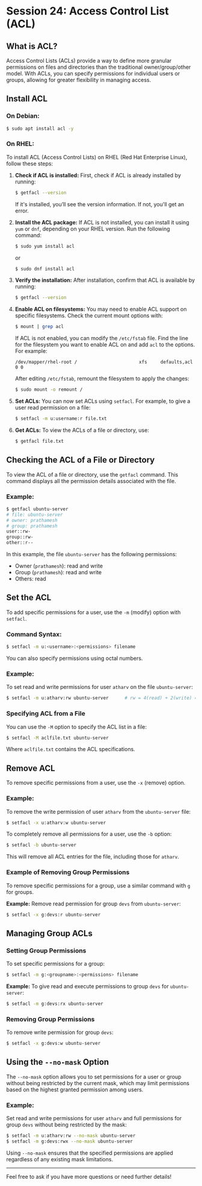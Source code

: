 # Session 24: Access Control List (ACL)

## What is ACL?

Access Control Lists (ACLs) provide a way to define more granular permissions on files and directories than the traditional owner/group/other model. With ACLs, you can specify permissions for individual users or groups, allowing for greater flexibility in managing access.

## Install ACL

### **On Debian:**
```sh
$ sudo apt install acl -y
```

### **On RHEL:**
To install ACL (Access Control Lists) on RHEL (Red Hat Enterprise Linux), follow these steps:

1. **Check if ACL is installed:**
   First, check if ACL is already installed by running:
    ```bash
    $ getfacl --version
    ```
    If it's installed, you’ll see the version information. If not, you'll get an error.

2. **Install the ACL package:**
    If ACL is not installed, you can install it using `yum` or `dnf`, depending on your RHEL version. Run the following command:
    ```bash
    $ sudo yum install acl
    ```
    or
    ```bash
    $ sudo dnf install acl
    ```

3. **Verify the installation:**
    After installation, confirm that ACL is available by running:
    ```bash
    $ getfacl --version
    ```

4. **Enable ACL on filesystems:**
    You may need to enable ACL support on specific filesystems. Check the current mount options with:
    ```bash
    $ mount | grep acl
    ```

    If ACL is not enabled, you can modify the `/etc/fstab` file. Find the line for the filesystem you want to enable ACL on and add `acl` to the options. For example:
    ```
    /dev/mapper/rhel-root /                       xfs     defaults,acl  0 0
    ```

    After editing `/etc/fstab`, remount the filesystem to apply the changes:
    ```bash
    $ sudo mount -o remount /
    ```

5. **Set ACLs:**
    You can now set ACLs using `setfacl`. For example, to give a user read permission on a file:
    ```bash
    $ setfacl -m u:username:r file.txt
    ```

6. **Get ACLs:**
    To view the ACLs of a file or directory, use:
    ```bash
    $ getfacl file.txt
    ```

## Checking the ACL of a File or Directory

To view the ACL of a file or directory, use the `getfacl` command. This command displays all the permission details associated with the file.

### Example:
```bash
$ getfacl ubuntu-server
# file: ubuntu-server
# owner: prathamesh
# group: prathamesh
user::rw-
group::rw-
other::r--
```
In this example, the file `ubuntu-server` has the following permissions:
- Owner (`prathamesh`): read and write
- Group (`prathamesh`): read and write
- Others: read

## Set the ACL

To add specific permissions for a user, use the `-m` (modify) option with `setfacl`.

### Command Syntax:
```bash
$ setfacl -m u:<username>:<permissions> filename
```
You can also specify permissions using octal numbers.

### Example:
To set read and write permissions for user `atharv` on the file `ubuntu-server`:
```bash
$ setfacl -m u:atharv:rw ubuntu-server      # rw = 4(read) + 2(write) = 6
```

### Specifying ACL from a File
You can use the `-M` option to specify the ACL list in a file:
```bash
$ setfacl -M aclfile.txt ubuntu-server
```
Where `aclfile.txt` contains the ACL specifications.

## Remove ACL

To remove specific permissions from a user, use the `-x` (remove) option.

### Example:
To remove the write permission of user `atharv` from the `ubuntu-server` file:
```bash
$ setfacl -x u:atharv:w ubuntu-server
```

To completely remove all permissions for a user, use the `-b` option:
```bash
$ setfacl -b ubuntu-server
```
This will remove all ACL entries for the file, including those for `atharv`.

### Example of Removing Group Permissions
To remove specific permissions for a group, use a similar command with `g` for groups.

**Example:** Remove read permission for group `devs` from `ubuntu-server`:
```bash
$ setfacl -x g:devs:r ubuntu-server
```

## Managing Group ACLs

### Setting Group Permissions
To set specific permissions for a group:
```bash
$ setfacl -m g:<groupname>:<permissions> filename
```

**Example:** To give read and execute permissions to group `devs` for `ubuntu-server`:
```bash
$ setfacl -m g:devs:rx ubuntu-server
```

### Removing Group Permissions
To remove write permission for group `devs`:
```bash
$ setfacl -x g:devs:w ubuntu-server
```

## Using the `--no-mask` Option

The `--no-mask` option allows you to set permissions for a user or group without being restricted by the current mask, which may limit permissions based on the highest granted permission among users.

### Example:
Set read and write permissions for user `atharv` and full permissions for group `devs` without being restricted by the mask:
```bash
$ setfacl -m u:atharv:rw --no-mask ubuntu-server
$ setfacl -m g:devs:rwx --no-mask ubuntu-server
```

Using `--no-mask` ensures that the specified permissions are applied regardless of any existing mask limitations.

---

Feel free to ask if you have more questions or need further details!
